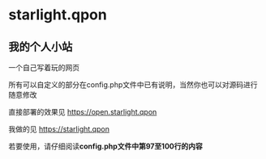 # starlight.qpon
## 我的个人小站

一个自己写着玩的网页 

所有可以自定义的部分在config.php文件中已有说明，当然你也可以对源码进行随意修改

直接部署的效果见 https://open.starlight.qpon

我做的见 https://starlight.qpon

若要使用，请仔细阅读**config.php文件中第97至100行的内容**
